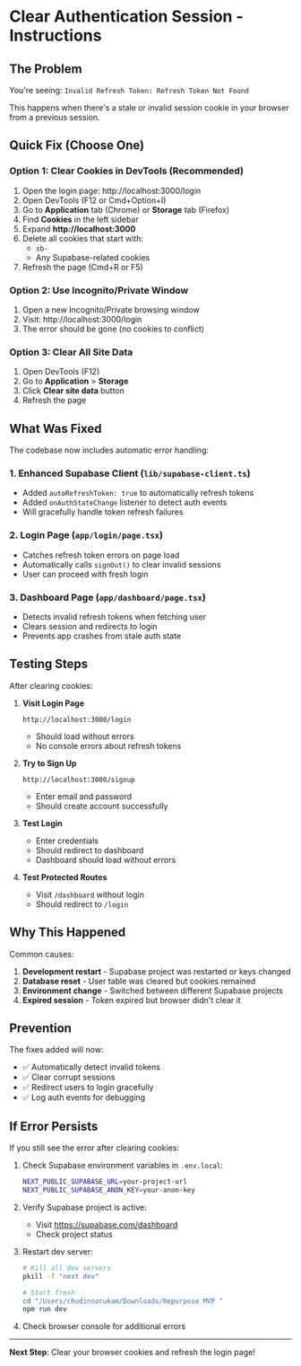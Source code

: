 # Clear Authentication Session - Instructions

## The Problem
You're seeing: `Invalid Refresh Token: Refresh Token Not Found`

This happens when there's a stale or invalid session cookie in your browser from a previous session.

## Quick Fix (Choose One)

### Option 1: Clear Cookies in DevTools (Recommended)
1. Open the login page: http://localhost:3000/login
2. Open DevTools (F12 or Cmd+Option+I)
3. Go to **Application** tab (Chrome) or **Storage** tab (Firefox)
4. Find **Cookies** in the left sidebar
5. Expand **http://localhost:3000**
6. Delete all cookies that start with:
   - `sb-`
   - Any Supabase-related cookies
7. Refresh the page (Cmd+R or F5)

### Option 2: Use Incognito/Private Window
1. Open a new Incognito/Private browsing window
2. Visit: http://localhost:3000/login
3. The error should be gone (no cookies to conflict)

### Option 3: Clear All Site Data
1. Open DevTools (F12)
2. Go to **Application** > **Storage**
3. Click **Clear site data** button
4. Refresh the page

## What Was Fixed

The codebase now includes automatic error handling:

### 1. Enhanced Supabase Client (`lib/supabase-client.ts`)
- Added `autoRefreshToken: true` to automatically refresh tokens
- Added `onAuthStateChange` listener to detect auth events
- Will gracefully handle token refresh failures

### 2. Login Page (`app/login/page.tsx`)
- Catches refresh token errors on page load
- Automatically calls `signOut()` to clear invalid sessions
- User can proceed with fresh login

### 3. Dashboard Page (`app/dashboard/page.tsx`)
- Detects invalid refresh tokens when fetching user
- Clears session and redirects to login
- Prevents app crashes from stale auth state

## Testing Steps

After clearing cookies:

1. **Visit Login Page**
   ```
   http://localhost:3000/login
   ```
   - Should load without errors
   - No console errors about refresh tokens

2. **Try to Sign Up**
   ```
   http://localhost:3000/signup
   ```
   - Enter email and password
   - Should create account successfully

3. **Test Login**
   - Enter credentials
   - Should redirect to dashboard
   - Dashboard should load without errors

4. **Test Protected Routes**
   - Visit `/dashboard` without login
   - Should redirect to `/login`

## Why This Happened

Common causes:
1. **Development restart** - Supabase project was restarted or keys changed
2. **Database reset** - User table was cleared but cookies remained
3. **Environment change** - Switched between different Supabase projects
4. **Expired session** - Token expired but browser didn't clear it

## Prevention

The fixes added will now:
- ✅ Automatically detect invalid tokens
- ✅ Clear corrupt sessions
- ✅ Redirect users to login gracefully
- ✅ Log auth events for debugging

## If Error Persists

If you still see the error after clearing cookies:

1. Check Supabase environment variables in `.env.local`:
   ```bash
   NEXT_PUBLIC_SUPABASE_URL=your-project-url
   NEXT_PUBLIC_SUPABASE_ANON_KEY=your-anon-key
   ```

2. Verify Supabase project is active:
   - Visit https://supabase.com/dashboard
   - Check project status

3. Restart dev server:
   ```bash
   # Kill all dev servers
   pkill -f "next dev"
   
   # Start fresh
   cd "/Users/chudinnorukam/Downloads/Repurpose MVP "
   npm run dev
   ```

4. Check browser console for additional errors

---

**Next Step**: Clear your browser cookies and refresh the login page!
